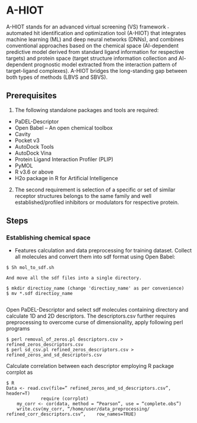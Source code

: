 # A-HIOT
A-HIOT stands for an advanced virtual screening (VS) framework ˗ automated hit
identification and optimization tool (A-HIOT) that integrates machine learning (ML) and
deep neural networks (DNNs), and combines conventional approaches based on the
chemical space (AI-dependent predictive model derived from standard ligand information
for respective targets) and protein space (target structure information collection and AI-
dependent prognostic model extracted from the interaction pattern of target-ligand
complexes). A-HIOT bridges the long-standing gap between both types of methods (LBVS
and SBVS).

## Prerequisites
1. The following standalone packages and tools are required:
- PaDEL-Descriptor
- Open Babel – An open chemical toolbox
- Cavity
- Pocket v3
- AutoDock Tools
- AutoDock Vina
- Protein Ligand Interaction Profiler (PLIP)
- PyMOL
- R v3.6 or above
- H2o package in R for Artificial Intelligence 
 
2. The second requirement is selection of a specific or set of similar receptor structures belongs to the same family and well established/profiled inhibitors or modulators for respective protein.
 
## Steps
### Establishing chemical space
- Features calculation and data preprocessing for training dataset.
Collect all molecules and convert them into sdf format using Open Babel:

```
$ Sh mol_to_sdf.sh

And move all the sdf files into a single directory.

$ mkdir directioy_name (change 'directioy_name' as per convenience)
$ mv *.sdf directioy_name
 
```

Open PaDEL-Descriptor and select sdf molecules containing directory and calculate 1D and 2D descriptors. The descriptors.csv further requires preprocessing to overcome curse of dimensionality, apply following perl programs

```
$ perl removal_of_zeros.pl descriptors.csv > refined_zeros_descriptors.csv
$ perl sd_csv.pl refined_zeros_descriptors.csv > refined_zeros_and_sd_descriptors.csv

```
Calculate correlation between each descriptor employing R package corrplot as
```
$ R
Data <- read.csv(file=” refined_zeros_and_sd_descriptors.csv”, header=T) 
             require (corrplot)
	my_corr <- cor(data, method = “Pearson”, use = “complete.obs”)
	write.csv(my_corr, “/home/user/data_preprocessing/ refined_corr_descriptors.csv”,    row_names=TRUE)

```


